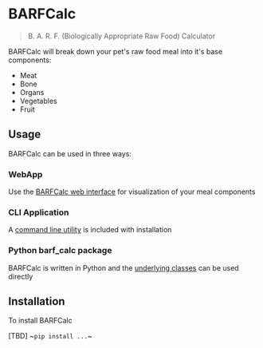 # BARFCalc
> B. A. R. F. (Biologically Appropriate Raw Food) Calculator

BARFCalc will break down your pet's raw food meal into it's base components:
* Meat
* Bone
* Organs
* Vegetables
* Fruit

## Usage
BARFCalc can be used in three ways:
### WebApp

  Use the [BARFCalc web interface](https://barfcalc.streamlit.app/) for visualization of your meal components
  
### CLI Application

  A [command line utility](barf_calc/scripts/bc.py) is included with installation
  
### Python barf_calc package

  BARFCalc is written in Python and the [underlying classes](barf_calc) can be used directly

## Installation
To install BARFCalc

[TBD] ~`pip install ...`~
